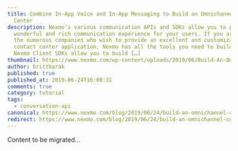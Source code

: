 ```yaml
---
title: Combine In-App Voice and In-App Messaging to Build an Omnichannel Contact
  Center
description: Nexmo’s various communication APIs and SDKs allow you to provide a
  wonderful and rich communication experience for your users. If you are one of
  the numerous companies who wish to provide an excellent and customizable
  contact center application, Nexmo has all the tools you need to build that!
  Nexmo Client SDKs allow you to build […]
thumbnail: https://www.nexmo.com/wp-content/uploads/2019/06/Build-An-Omnichannel-Contact-Center_1200x675.jpg
author: brittbarak
published: true
published_at: 2019-06-24T16:00:31
comments: true
category: tutorial
tags:
  - conversation-api
canonical: https://www.nexmo.com/blog/2019/06/24/build-an-omnichannel-contact-center-dr
redirect: https://www.nexmo.com/blog/2019/06/24/build-an-omnichannel-contact-center-dr
---
```

Content to be migrated...
